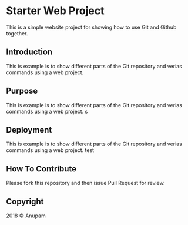 # Starter Web Project

This is a simple website project for showing how to use Git and Github together.
## Introduction

This is example is to show different parts of the Git repository and verias commands using a web project.

## Purpose

This is example is to show different parts of the Git repository and verias commands using a web project. s

## Deployment

This is example is to show different parts of the Git repository and verias commands using a web project. test

## How To Contribute

Please fork this repository and then issue Pull Request for review.

## Copyright

2018 &copy; Anupam